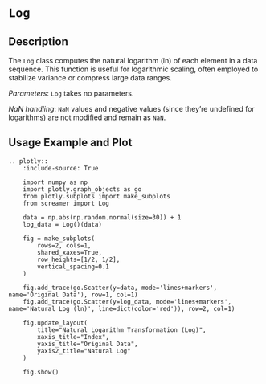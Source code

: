 # `Log`

## Description

The `Log` class computes the natural logarithm (ln) of each element in a data sequence. This function is useful for logarithmic scaling, often employed to stabilize variance or compress large data ranges.

*Parameters*: `Log` takes no parameters.

*NaN handling*: `NaN` values and negative values (since they’re undefined for logarithms) are not modified and remain as `NaN`.

## Usage Example and Plot

```{eval-rst}
.. plotly::
    :include-source: True

    import numpy as np
    import plotly.graph_objects as go
    from plotly.subplots import make_subplots
    from screamer import Log

    data = np.abs(np.random.normal(size=30)) + 1
    log_data = Log()(data)

    fig = make_subplots(
        rows=2, cols=1,
        shared_xaxes=True,
        row_heights=[1/2, 1/2],
        vertical_spacing=0.1
    )

    fig.add_trace(go.Scatter(y=data, mode='lines+markers', name='Original Data'), row=1, col=1)
    fig.add_trace(go.Scatter(y=log_data, mode='lines+markers', name='Natural Log (ln)', line=dict(color='red')), row=2, col=1)

    fig.update_layout(
        title="Natural Logarithm Transformation (Log)",
        xaxis_title="Index",
        yaxis_title="Original Data",
        yaxis2_title="Natural Log"
    )

    fig.show()
```
